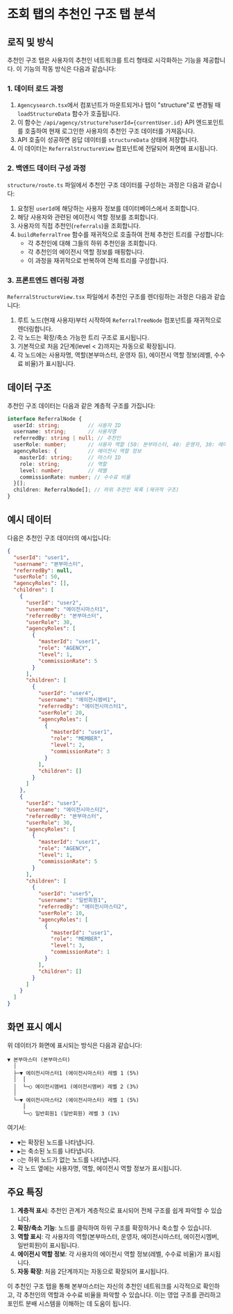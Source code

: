 # 조회 탭의 추천인 구조 탭 분석

## 로직 및 방식

추천인 구조 탭은 사용자의 추천인 네트워크를 트리 형태로 시각화하는 기능을 제공합니다. 이 기능의 작동 방식은 다음과 같습니다:

### 1. 데이터 로드 과정

1. `Agencysearch.tsx`에서 컴포넌트가 마운트되거나 탭이 "structure"로 변경될 때 `loadStructureData` 함수가 호출됩니다.
2. 이 함수는 `/api/agency/structure?userId={currentUser.id}` API 엔드포인트를 호출하여 현재 로그인한 사용자의 추천인 구조 데이터를 가져옵니다.
3. API 호출이 성공하면 응답 데이터를 `structureData` 상태에 저장합니다.
4. 이 데이터는 `ReferralStructureView` 컴포넌트에 전달되어 화면에 표시됩니다.

### 2. 백엔드 데이터 구성 과정

`structure/route.ts` 파일에서 추천인 구조 데이터를 구성하는 과정은 다음과 같습니다:

1. 요청된 `userId`에 해당하는 사용자 정보를 데이터베이스에서 조회합니다.
2. 해당 사용자와 관련된 에이전시 역할 정보를 조회합니다.
3. 사용자의 직접 추천인(`referrals`)을 조회합니다.
4. `buildReferralTree` 함수를 재귀적으로 호출하여 전체 추천인 트리를 구성합니다:
   - 각 추천인에 대해 그들의 하위 추천인을 조회합니다.
   - 각 추천인의 에이전시 역할 정보를 매핑합니다.
   - 이 과정을 재귀적으로 반복하여 전체 트리를 구성합니다.

### 3. 프론트엔드 렌더링 과정

`ReferralStructureView.tsx` 파일에서 추천인 구조를 렌더링하는 과정은 다음과 같습니다:

1. 루트 노드(현재 사용자)부터 시작하여 `ReferralTreeNode` 컴포넌트를 재귀적으로 렌더링합니다.
2. 각 노드는 확장/축소 가능한 트리 구조로 표시됩니다.
3. 기본적으로 처음 2단계(level < 2)까지는 자동으로 확장됩니다.
4. 각 노드에는 사용자명, 역할(본부마스터, 운영자 등), 에이전시 역할 정보(레벨, 수수료 비율)가 표시됩니다.

## 데이터 구조

추천인 구조 데이터는 다음과 같은 계층적 구조를 가집니다:

```typescript
interface ReferralNode {
  userId: string;         // 사용자 ID
  username: string;       // 사용자명
  referredBy: string | null; // 추천인
  userRole: number;       // 사용자 역할 (50: 본부마스터, 40: 운영자, 30: 에이전시마스터, 20: 에이전시멤버, 기타: 일반회원)
  agencyRoles: {          // 에이전시 역할 정보
    masterId: string;     // 마스터 ID
    role: string;         // 역할
    level: number;        // 레벨
    commissionRate: number; // 수수료 비율
  }[];
  children: ReferralNode[]; // 하위 추천인 목록 (재귀적 구조)
}
```

## 예시 데이터

다음은 추천인 구조 데이터의 예시입니다:

```json
{
  "userId": "user1",
  "username": "본부마스터",
  "referredBy": null,
  "userRole": 50,
  "agencyRoles": [],
  "children": [
    {
      "userId": "user2",
      "username": "에이전시마스터1",
      "referredBy": "본부마스터",
      "userRole": 30,
      "agencyRoles": [
        {
          "masterId": "user1",
          "role": "AGENCY",
          "level": 1,
          "commissionRate": 5
        }
      ],
      "children": [
        {
          "userId": "user4",
          "username": "에이전시멤버1",
          "referredBy": "에이전시마스터1",
          "userRole": 20,
          "agencyRoles": [
            {
              "masterId": "user1",
              "role": "MEMBER",
              "level": 2,
              "commissionRate": 3
            }
          ],
          "children": []
        }
      ]
    },
    {
      "userId": "user3",
      "username": "에이전시마스터2",
      "referredBy": "본부마스터",
      "userRole": 30,
      "agencyRoles": [
        {
          "masterId": "user1",
          "role": "AGENCY",
          "level": 1,
          "commissionRate": 5
        }
      ],
      "children": [
        {
          "userId": "user5",
          "username": "일반회원1",
          "referredBy": "에이전시마스터2",
          "userRole": 10,
          "agencyRoles": [
            {
              "masterId": "user1",
              "role": "MEMBER",
              "level": 3,
              "commissionRate": 1
            }
          ],
          "children": []
        }
      ]
    }
  ]
}
```

## 화면 표시 예시

위 데이터가 화면에 표시되는 방식은 다음과 같습니다:

```
▼ 본부마스터 (본부마스터)
  │
  ├─▼ 에이전시마스터1 (에이전시마스터) 레벨 1 (5%)
  │  │
  │  └─○ 에이전시멤버1 (에이전시멤버) 레벨 2 (3%)
  │
  └─▼ 에이전시마스터2 (에이전시마스터) 레벨 1 (5%)
     │
     └─○ 일반회원1 (일반회원) 레벨 3 (1%)
```

여기서:
- `▼`는 확장된 노드를 나타냅니다.
- `▶`는 축소된 노드를 나타냅니다.
- `○`는 하위 노드가 없는 노드를 나타냅니다.
- 각 노드 옆에는 사용자명, 역할, 에이전시 역할 정보가 표시됩니다.

## 주요 특징

1. **계층적 표시**: 추천인 관계가 계층적으로 표시되어 전체 구조를 쉽게 파악할 수 있습니다.
2. **확장/축소 기능**: 노드를 클릭하여 하위 구조를 확장하거나 축소할 수 있습니다.
3. **역할 표시**: 각 사용자의 역할(본부마스터, 운영자, 에이전시마스터, 에이전시멤버, 일반회원)이 표시됩니다.
4. **에이전시 역할 정보**: 각 사용자의 에이전시 역할 정보(레벨, 수수료 비율)가 표시됩니다.
5. **자동 확장**: 처음 2단계까지는 자동으로 확장되어 표시됩니다.

이 추천인 구조 탭을 통해 본부마스터는 자신의 추천인 네트워크를 시각적으로 확인하고, 각 추천인의 역할과 수수료 비율을 파악할 수 있습니다. 이는 영업 구조를 관리하고 포인트 분배 시스템을 이해하는 데 도움이 됩니다.
